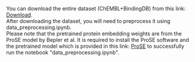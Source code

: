 You can download the entire dataset (ChEMBL+BindingDB)
 from this link: [Download](https://drive.google.com/file/d/11K7wl93JSBX9c-t6PH-wk1H9DH9oB9pd/view?usp=sharing).
 <br>
After downloading the dataset, you will need to preprocess it using data_preprocessing.ipynb.<br>
Please note that the pretrained protein embedding weights are from the ProSE model by Bepler et al. It is required to install the ProSE software and the pretrained model which is provided in this link: [ProSE](https://github.com/tbepler/prose) to successfully run the notebook "data_preprocessing.ipynb".
